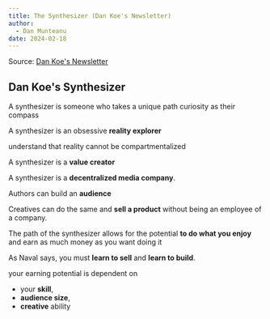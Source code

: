 ```yaml
---
title: The Synthesizer (Dan Koe's Newsletter)
author:
  - Dan Munteanu
date: 2024-02-18
---
```

Source: [Dan Koe's Newsletter](https://thedankoe.com/)
## Dan Koe's Synthesizer

A synthesizer is someone who takes a unique path
  curiosity as their compass

A synthesizer is an obsessive **reality explorer**

understand that reality cannot be compartmentalized

A synthesizer is a **value creator**

A synthesizer is a **decentralized media company**.

Authors can build an **audience**

Creatives can do the same and **sell a product** without being an employee of a company.

The path of the synthesizer allows for the potential **to do what you enjoy**
  and earn as much money as you want doing it

As Naval says, you must **learn to sell** and **learn to build**.

your earning potential is dependent on 
- your **skill**,
- **audience size**,
- **creative** ability